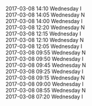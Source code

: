 2017-03-08 14:10 Wednesday  I  
2017-03-08 14:05 Wednesday  N  
2017-03-08 14:00 Wednesday  I  
2017-03-08 12:20 Wednesday  N  
2017-03-08 12:15 Wednesday  I  
2017-03-08 12:10 Wednesday  N  
2017-03-08 12:05 Wednesday  I  
2017-03-08 09:55 Wednesday  N  
2017-03-08 09:50 Wednesday  I  
2017-03-08 09:45 Wednesday  N  
2017-03-08 09:25 Wednesday  I  
2017-03-08 09:15 Wednesday  N  
2017-03-08 09:00 Wednesday  I  
2017-03-08 08:55 Wednesday  N  
2017-03-08 07:20 Wednesday  I  
